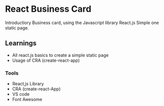 # React Business Card

Introductiory Business card, using the Javascript library React.js
Simple one static page.

## Learnings

- All react.js basics to create a simple static page
- Usage of CRA (create-react-app)

### Tools

- React,js Library
- CRA (create-react-App)
- VS code
- Font Awesome
